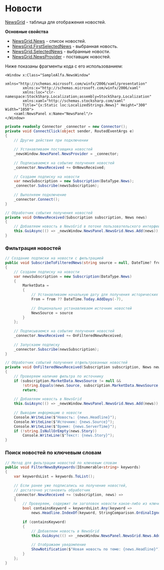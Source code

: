 # Новости

[NewsGrid](xref:StockSharp.Xaml.NewsGrid) - таблица для отображения новостей. 

**Основные свойства**

- [NewsGrid.News](xref:StockSharp.Xaml.NewsGrid.News) - список новостей.
- [NewsGrid.FirstSelectedNews](xref:StockSharp.Xaml.NewsGrid.FirstSelectedNews) - выбранная новость.
- [NewsGrid.SelectedNews](xref:StockSharp.Xaml.NewsGrid.SelectedNews) - выбранные новости.
- [NewsGrid.NewsProvider](xref:StockSharp.Xaml.NewsGrid.NewsProvider) - поставщик новостей.

Ниже показаны фрагменты кода с его использованием:

```xaml
<Window	x:Class="SampleAlfa.NewsWindow"
		xmlns="http://schemas.microsoft.com/winfx/2006/xaml/presentation"
		xmlns:x="http://schemas.microsoft.com/winfx/2006/xaml"
		xmlns:loc="clr-namespace:StockSharp.Localization;assembly=StockSharp.Localization"
		xmlns:xaml="http://schemas.stocksharp.com/xaml"
		Title="{x:Static loc:LocalizedStrings.News}" Height="300" Width="1050">
	<xaml:NewsPanel x:Name="NewsPanel"/>
</Window>
```

```cs
private readonly Connector _connector = new Connector();
private void ConnectClick(object sender, RoutedEventArgs e)
{
	// Другие действия при подключении
	
	// Устанавливаем поставщика новостей
	_newsWindow.NewsPanel.NewsProvider = _connector;
	
	// Подписываемся на событие получения новостей
	_connector.NewsReceived += OnNewsReceived;
	
	// Создаем подписку на новости
	var newsSubscription = new Subscription(DataType.News);
	_connector.Subscribe(newsSubscription);
	
	// Выполняем подключение
	_connector.Connect();
}

// Обработчик события получения новостей
private void OnNewsReceived(Subscription subscription, News news)
{
	// Добавляем новость в NewsGrid в потоке пользовательского интерфейса
	this.GuiAsync(() => _newsWindow.NewsPanel.NewsGrid.News.Add(news));
}
```

### Фильтрация новостей

```cs
// Создание подписки на новости с фильтрацией
public void SubscribeToFilteredNews(string source = null, DateTime? from = null)
{
	// Создаем подписку на новости
	var newsSubscription = new Subscription(DataType.News)
	{
		MarketData =
		{
			// Устанавливаем начальную дату для получения исторических новостей
			From = from ?? DateTime.Today.AddDays(-7),
			
			// Опционально устанавливаем источник новостей
			NewsSource = source
		}
	};
	
	// Подписываемся на событие получения новостей
	_connector.NewsReceived += OnFilteredNewsReceived;
	
	// Запускаем подписку
	_connector.Subscribe(newsSubscription);
}

// Обработчик событий получения отфильтрованных новостей
private void OnFilteredNewsReceived(Subscription subscription, News news)
{
	// Проверяем наличие фильтра по источнику
	if (subscription.MarketData.NewsSource != null && 
		!string.Equals(news.Source, subscription.MarketData.NewsSource, StringComparison.OrdinalIgnoreCase))
		return;
		
	// Добавляем новость в NewsGrid
	this.GuiAsync(() => _newsWindow.NewsPanel.NewsGrid.News.Add(news));
	
	// Выводим информацию о новости
	Console.WriteLine($"Новость: {news.Headline}");
	Console.WriteLine($"Источник: {news.Source}");
	Console.WriteLine($"Время: {news.ServerTime}");
	if (!string.IsNullOrEmpty(news.Story))
		Console.WriteLine($"Текст: {news.Story}");
}
```

### Поиск новостей по ключевым словам

```cs
// Метод для фильтрации новостей по ключевым словам
public void FilterNewsByKeywords(IEnumerable<string> keywords)
{
	var keywordsList = keywords.ToList();
	
	// Если ранее уже подписались на получение новостей,
	// достаточно установить обработчик
	_connector.NewsReceived += (subscription, news) =>
	{
		// Проверяем, содержит ли заголовок новости какое-либо из ключевых слов
		bool containsKeyword = keywordsList.Any(keyword => 
			news.Headline.IndexOf(keyword, StringComparison.OrdinalIgnoreCase) >= 0);
			
		if (containsKeyword)
		{
			// Добавляем новость в NewsGrid
			this.GuiAsync(() => _newsWindow.NewsPanel.NewsGrid.News.Add(news));
			
			// Отображаем уведомление
			ShowNotification($"Новая новость по теме: {news.Headline}");
		}
	};
}
```